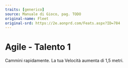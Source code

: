 ```yaml
---
traits: [generico]
source: Manuale di Gioco, pag. TODO
original-name: Fleet
original-srd: https://2e.aonprd.com/Feats.aspx?ID=784
---
```


# Agile - Talento 1

Cammini rapidamente. La tua Velocità aumenta di 1,5 metri.
